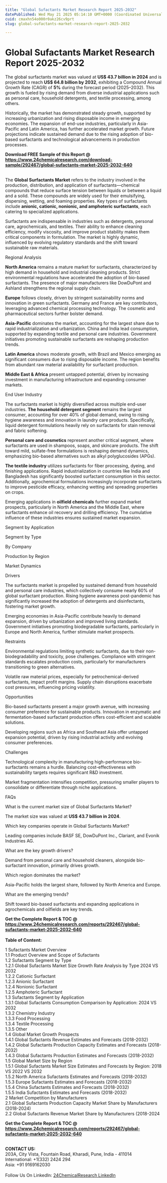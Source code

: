 ```yaml
---
title: "Global Sufactants Market Research Report 2025-2032"
datePublished: Wed May 21 2025 05:14:10 GMT+0000 (Coordinated Universal Time)
cuid: cmaxhn54o000r0akz26cv9prt
slug: global-sufactants-market-research-report-2025-2032

---
```


# Global Sufactants Market Research Report 2025-2032

<p>The global surfactants market was valued at <strong>US$ 43.7 billion in 2024</strong> and is projected to reach <strong>US$ 64.8 billion by 2032</strong>, exhibiting a Compound Annual Growth Rate (CAGR) of <strong>5%</strong> during the forecast period (2025–2032). This growth is fueled by rising demand from diverse industrial applications such as personal care, household detergents, and textile processing, among others.</p><p>
</p><p>Historically, the market has demonstrated steady growth, supported by increasing urbanization and rising disposable income in emerging economies. The expansion of end-use industries, particularly in Asia-Pacific and Latin America, has further accelerated market growth. Future projections indicate sustained demand due to the rising adoption of bio-based surfactants and technological advancements in production processes.</p><div><b>Download FREE Sample of this Report @ 
            <a href="https://www.24chemicalresearch.com/download-sample/292467/global-sufactants-market-2025-2032-640">
            https://www.24chemicalresearch.com/download-sample/292467/global-sufactants-market-2025-2032-640</a></b></div><br><p>
</p><p>The <strong>Global Surfactants Market</strong> refers to the industry involved in the production, distribution, and application of surfactants—chemical compounds that reduce surface tension between liquids or between a liquid and a solid. These compounds are widely used for their emulsifying, dispersing, wetting, and foaming properties. Key types of surfactants include <strong>anionic, cationic, nonionic, and amphoteric surfactants</strong>, each catering to specialized applications.</p><p>
</p><p>Surfactants are indispensable in industries such as detergents, personal care, agrochemicals, and textiles. Their ability to enhance cleaning efficiency, modify viscosity, and improve product stability makes them critical components in formulation. The market is highly dynamic, influenced by evolving regulatory standards and the shift toward sustainable raw materials.</p><p>
Regional Analysis</p><p>
</p><p><strong>North America</strong> remains a mature market for surfactants, characterized by high demand in household and industrial cleaning products. Strict environmental regulations have accelerated the adoption of bio-based surfactants. The presence of major manufacturers like DowDuPont and Ashland strengthens the regional supply chain.</p><p>
</p><p><strong>Europe</strong> follows closely, driven by stringent sustainability norms and innovation in green surfactants. Germany and France are key contributors, leveraging advanced chemical processing technology. The cosmetic and pharmaceutical sectors further bolster demand.</p><p>
</p><p><strong>Asia-Pacific</strong> dominates the market, accounting for the largest share due to rapid industrialization and urbanization. China and India lead consumption, supported by expanding textile and personal care industries. Government initiatives promoting sustainable surfactants are reshaping production trends.</p><p>
</p><p><strong>Latin America</strong> shows moderate growth, with Brazil and Mexico emerging as significant consumers due to rising disposable income. The region benefits from abundant raw material availability for surfactant production.</p><p>
</p><p><strong>Middle East &amp; Africa</strong> present untapped potential, driven by increasing investment in manufacturing infrastructure and expanding consumer markets.</p><p>
End User Industry</p><p>
</p><p>The surfactants market is highly diversified across multiple end-user industries. <strong>The household detergent segment</strong> remains the largest consumer, accounting for over 40% of global demand, owing to rising hygiene awareness and innovation in laundry care products. Specifically, liquid detergent formulations heavily rely on surfactants for stain removal and fabric softening.</p><p>
</p><p><strong>Personal care and cosmetics</strong> represent another critical segment, where surfactants are used in shampoos, soaps, and skincare products. The shift toward mild, sulfate-free formulations is reshaping demand dynamics, emphasizing bio-based alternatives such as alkyl polyglucosides (APGs).</p><p>
</p><p><strong>The textile industry</strong> utilizes surfactants for fiber processing, dyeing, and finishing applications. Rapid industrialization in countries like India and Bangladesh has significantly boosted surfactant consumption in this sector. Additionally, agrochemical formulations increasingly incorporate surfactants to improve pesticide efficacy, enhancing wetting and spreading properties on crops.</p><p>
</p><p>Emerging applications in <strong>oilfield chemicals</strong> further expand market prospects, particularly in North America and the Middle East, where surfactants enhance oil recovery and drilling efficiency. The cumulative influence of these industries ensures sustained market expansion.</p><p>
Segment by Application</p><p>
</p><p>
Segment by Type</p><p>
</p><p>
By Company</p><p>
</p><p>
Production by Region</p><p>
</p><p>
Market Dynamics</p><p>
Drivers</p><p>
</p><p>The surfactants market is propelled by sustained demand from household and personal care industries, which collectively consume nearly 60% of global surfactant production. Rising hygiene awareness post-pandemic has significantly increased the adoption of detergents and disinfectants, fostering market growth.</p><p>
</p><p>Emerging economies in Asia-Pacific contribute heavily to demand expansion, driven by urbanization and improved living standards. Government initiatives promoting biodegradable surfactants, particularly in Europe and North America, further stimulate market prospects.</p><p>
Restraints</p><p>
</p><p>Environmental regulations limiting synthetic surfactants, due to their non-biodegradability and toxicity, pose challenges. Compliance with stringent standards escalates production costs, particularly for manufacturers transitioning to green alternatives.</p><p>
</p><p>Volatile raw material prices, especially for petrochemical-derived surfactants, impact profit margins. Supply chain disruptions exacerbate cost pressures, influencing pricing volatility.</p><p>
Opportunities</p><p>
</p><p>Bio-based surfactants present a major growth avenue, with increasing consumer preference for sustainable products. Innovation in enzymatic and fermentation-based surfactant production offers cost-efficient and scalable solutions.</p><p>
</p><p>Developing regions such as Africa and Southeast Asia offer untapped expansion potential, driven by rising industrial activity and evolving consumer preferences.</p><p>
Challenges</p><p>
</p><p>Technological complexity in manufacturing high-performance bio-surfactants remains a hurdle. Balancing cost-effectiveness with sustainability targets requires significant R&amp;D investment.</p><p>
</p><p>Market fragmentation intensifies competition, pressuring smaller players to consolidate or differentiate through niche applications.</p><p>
FAQs</p><p>
What is the current market size of Global Surfactants Market?</p><p>
</p><p>The market size was valued at <strong>US$ 43.7 billion in 2024</strong>.</p><p>
Which key companies operate in Global Surfactants Market?</p><p>
</p><p>Leading companies include BASF SE, DowDuPont Inc., Clariant, and Evonik Industries AG.</p><p>
What are the key growth drivers?</p><p>
</p><p>Demand from personal care and household cleaners, alongside bio-surfactant innovation, primarily drives growth.</p><p>
Which region dominates the market?</p><p>
</p><p>Asia-Pacific holds the largest share, followed by North America and Europe.</p><p>
What are the emerging trends?</p><p>
</p><p>Shift toward bio-based surfactants and expanding applications in agrochemicals and oilfields are key trends.</p>

<div><b>Get the Complete Report & TOC @ 
            <a href="https://www.24chemicalresearch.com/reports/292467/global-sufactants-market-2025-2032-640">
            https://www.24chemicalresearch.com/reports/292467/global-sufactants-market-2025-2032-640</a></b></div><br>
            <b>Table of Content:</b><p>1 Sufactants Market Overview<br />
    1.1 Product Overview and Scope of Sufactants<br />
    1.2 Sufactants Segment by Type<br />
        1.2.1 Global Sufactants Market Size Growth Rate Analysis by Type 2024 VS 2032<br />
        1.2.2 Cationic Surfactant<br />
        1.2.3 Anionic Surfactant<br />
        1.2.4 Nonionic Surfactant<br />
        1.2.5 Amphoteric Surfactant<br />
    1.3 Sufactants Segment by Application<br />
        1.3.1 Global Sufactants Consumption Comparison by Application: 2024 VS 2032<br />
        1.3.2 Chemistry Industry<br />
        1.3.3 Food Processing<br />
        1.3.4 Textile Processing<br />
        1.3.5 Other<br />
    1.4 Global Market Growth Prospects<br />
        1.4.1 Global Sufactants Revenue Estimates and Forecasts (2018-2032)<br />
        1.4.2 Global Sufactants Production Capacity Estimates and Forecasts (2018-2032)<br />
        1.4.3 Global Sufactants Production Estimates and Forecasts (2018-2032)<br />
    1.5 Global Market Size by Region<br />
        1.5.1 Global Sufactants Market Size Estimates and Forecasts by Region: 2018 VS 2022 VS 2032<br />
        1.5.2 North America Sufactants Estimates and Forecasts (2018-2032)<br />
        1.5.3 Europe Sufactants Estimates and Forecasts (2018-2032)<br />
        1.5.4 China Sufactants Estimates and Forecasts (2018-2032)<br />
        1.5.5 India Sufactants Estimates and Forecasts (2018-2032)<br />
2 Market Competition by Manufacturers<br />
    2.1 Global Sufactants Production Capacity Market Share by Manufacturers (2018-2024)<br />
    2.2 Global Sufactants Revenue Market Share by Manufacturers (2018-2024</p>

<div><b>Get the Complete Report & TOC @ 
            <a href="https://www.24chemicalresearch.com/reports/292467/global-sufactants-market-2025-2032-640">
            https://www.24chemicalresearch.com/reports/292467/global-sufactants-market-2025-2032-640</a></b></div><br>

<b>CONTACT US:</b><br>
            203A, City Vista, Fountain Road, Kharadi, Pune, India - 411014<br>
            International: +1(332) 2424 294<br>
            Asia: +91 9169162030 <br><br>
            Follow Us On LinkedIn: <a href="https://www.linkedin.com/company/24chemicalresearch/">24ChemicalResearch LinkedIn</a>